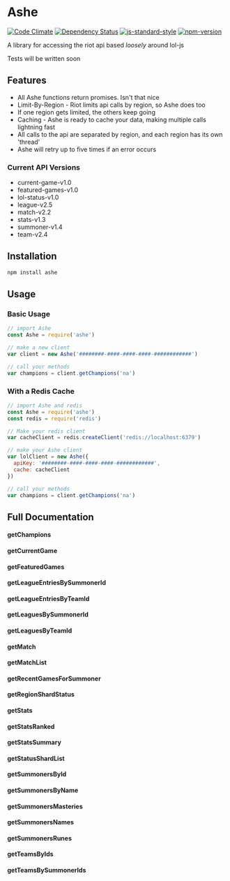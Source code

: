 # Ashe

[![Code Climate](https://codeclimate.com/github/noriah/ashe/badges/gpa.svg)](https://codeclimate.com/github/noriah/ashe)
[![Dependency Status](https://david-dm.org/noriah/ashe.svg)](https://david-dm.org/noriah/ashe)
[![js-standard-style](https://img.shields.io/badge/code%20style-standard-brightgreen.svg)](http://standardjs.com/)
[![npm-version](https://img.shields.io/npm/v/ashe.svg)](https://www.npmjs.com/package/ashe)

A library for accessing the riot api based *loosely* around lol-js

Tests will be written soon

## Features
- All Ashe functions return promises. Isn't that nice
- Limit-By-Region - Riot limits api calls by region, so Ashe does too
 - If one region gets limited, the others keep going
- Caching - Ashe is ready to cache your data, making multiple calls lightning fast
- All calls to the api are separated by region, and each region has its own 'thread'
- Ashe will retry up to five times if an error occurs

### Current API Versions
- current-game-v1.0
- featured-games-v1.0
- lol-status-v1.0
- league-v2.5
- match-v2.2
- stats-v1.3
- summoner-v1.4
- team-v2.4

## Installation
```bash
npm install ashe
```

## Usage

### Basic Usage

```javascript
// import Ashe
const Ashe = require('ashe')

// make a new client
var client = new Ashe('########-####-####-####-############')

// call your methods
var champions = client.getChampions('na')
```

### With a Redis Cache


```javascript
// import Ashe and redis
const Ashe = require('ashe')
const redis = require('redis')

// Make your redis client
var cacheClient = redis.createClient('redis://localhost:6379')

// make your Ashe client
var lolClient = new Ashe({
  apiKey: '########-####-####-####-############',
  cache: cacheClient
})

// call your methods
var champions = client.getChampions('na')
```

## Full Documentation

#### getChampions

#### getCurrentGame

#### getFeaturedGames

#### getLeagueEntriesBySummonerId

#### getLeagueEntriesByTeamId

#### getLeaguesBySummonerId

#### getLeaguesByTeamId

#### getMatch

#### getMatchList

#### getRecentGamesForSummoner

#### getRegionShardStatus

#### getStats

#### getStatsRanked

#### getStatsSummary

#### getStatusShardList

#### getSummonersById

#### getSummonersByName

#### getSummonersMasteries

#### getSummonersNames

#### getSummonersRunes

#### getTeamsByIds

#### getTeamsBySummonerIds


